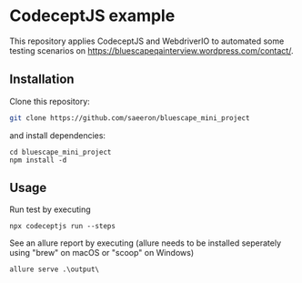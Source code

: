 # CodeceptJS example

This repository applies CodeceptJS and WebdriverIO to automated some testing scenarios on https://bluescapeqainterview.wordpress.com/contact/. 

## Installation

Clone this repository:

```bash
git clone https://github.com/saeeron/bluescape_mini_project
```
and install dependencies:
```
cd bluescape_mini_project
npm install -d 
```
## Usage
Run test by executing
```angular2html
npx codeceptjs run --steps  
```
See an allure report by executing (allure needs to be installed seperately using "brew"
on macOS or "scoop" on Windows)
```angular2html
allure serve .\output\
```





